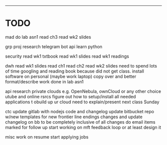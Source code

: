 -----------------------------------------------------------------------------------------
# TODO
mad
	do lab asn1
	read ch3
	read wk2 slides

grp proj
	research telegram bot api
	learn python

security
	read wk1 txtbook
	read wk1 slides
	read wk1 readings

dwh
	read wk1 slides
	read ch1
	read ch2
	read wk2 slides
		need to spend lots of time googling and reading book because did not get class.
	install software on personal (maybe work laptop)
	copy over and better format/describe work done in lab asn1

api
	research private clouds
		e.g. OpenNebula, ownCloud or any other choice
	utube and online rsrcs figure out how to setup/install all needed applications t obuild up ur cloud
	need to explain/present next class Sunday

ctc
	update gitlab with nodejs code and changelog
	update bitbucket repo w/new templates for new frontier line endings changes and update changelog on bb to be completely inclusive of all changes
	do email items marked for follow up
	start working on mft feedback loop
		or at least design it

misc
	work on resume
	start applying jobs


